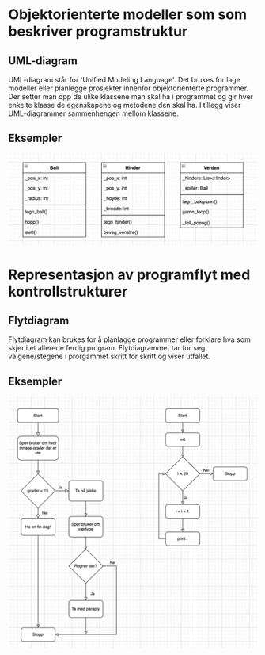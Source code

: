 # Objektorienterte modeller som som beskriver programstruktur
## UML-diagram
UML-diagram står for 'Unified Modeling Language'. Det brukes for lage modeller eller planlegge prosjekter innenfor objektorienterte programmer. Der setter man opp de ulike klassene man skal ha i programmet og gir hver enkelte klasse de egenskapene og metodene den skal ha. I tillegg viser UML-diagrammer sammenhengen mellom klassene. 

## Eksempler
![](ULM-diagram.png)

# Representasjon av programflyt med kontrollstrukturer
## Flytdiagram 
Flytdiagram kan brukes for å planlagge programmer eller forklare hva som skjer i et allerede ferdig program. Flytdiagrammet tar for seg valgene/stegene i prorgammet skritt for skritt og viser utfallet. 

## Eksempler
![](flytdiagram.png)

